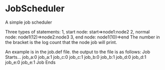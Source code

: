 JobScheduler
============

A simple job scheduler

Three types of statements:
1, start node:
start=>node1:node2
2, normal node:
node1(12)=>node2:node3
3, end node:
node1(10)=>end
The number in the bracket is the log count that the node job will print.

An example is in the job.def file. the output to the file is as follows:
Job Starts...
job_a:0
job_a:1
job_c:0
job_c:1
job_b:0
job_b:1
job_d:0
job_d:1
job_e:0
job_e:1
Job Ends

